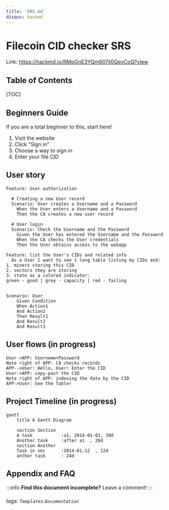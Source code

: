 ```yaml
---
title: 'SRS.md'
disqus: hackmd
---
```


Filecoin CID checker SRS
===
Link: https://hackmd.io/RMpGnE3YQm607jl0QevCoQ?view
## Table of Contents

[TOC]

## Beginners Guide 

If you are a total beginner to this, start here!

1. Visit the website
2. Click "Sign in"
3. Choose a way to sign in
4. Enter your file CID

User story
---

```gherkin=
Feature: User authorization 

  # Creating a new User record
  Scenario: User creates a Username and a Password
    When the User enters a Username and a Password
    Then the CA creates a new user record

  # User login
  Scenario: Check the Username and the Password
    Given the User has entered the Username and the Password
    When the CA checks the User credentials
    Then the User obtains access to the webapp
```
> 

```gherkin=
Feature: list the User's CIDs and related info
  As a User I want to see 1 long table listing my CIDs and:
1. miners storing this CID
2. sectors they are storing
3. state as a colored indicator:
green - good | grey - capacity | red - failing


Scenario: User 
    Given Condition
    When Action1
    And Action2
    Then Result1
    And Result2
    And Result3
```

> 

User flows (in progress)
---
```sequence
User->APP: Userneme+Password
Note right of APP: CA checks records
APP-->User: Hello, User! Enter the CID
User->APP: copy-past the CID
Note right of APP: indexing the data by the CID
APP->User: See the Table!
```

> 

Project Timeline (in progress)
---
```mermaid
gantt
    title A Gantt Diagram

    section Section
    A task           :a1, 2014-01-01, 30d
    Another task     :after a1  , 20d
    section Another
    Task in sec      :2014-01-12  , 12d
    anther task      : 24d
```

> 

## Appendix and FAQ

:::info
**Find this document incomplete?** Leave a comment!
:::

###### tags: `Templates` `Documentation`
